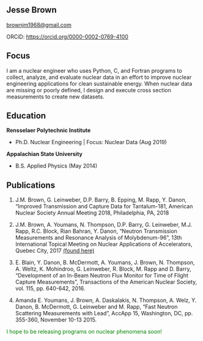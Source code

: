 ## Jesse Brown
brownjm1968@gmail.com

ORCiD: <https://orcid.org/0000-0002-0769-4100>

## Focus 

I am a nuclear engineer who uses Python, C, and Fortran programs to collect, analyze, and evaluate nuclear data in an effort to improve nuclear engineering applications for clean sustainable energy. When nuclear data are missing or poorly defined, I design and execute cross section measurements to create new datasets.

## Education

**Rensselaer Polytechnic Institute**
- Ph.D. Nuclear Engineering | Focus: Nuclear Data (Aug 2019)

**Appalachian State University**
- B.S. Applied Physics (May 2014)

## Publications

1.	J.M. Brown, G. Leinweber, D.P. Barry, B. Epping, M. Rapp, Y. Danon, “Improved Transmission and Capture Data for Tantalum-181, American Nuclear Society Annual Meeting 2018, Philadelphia, PA, 2018 

2.	J.M. Brown, A. Youmans, N. Thompson, D.P. Barry, G. Leinweber, M.J. Rapp, R.C. Block, Rian Bahran, Y. Danon, “Neutron Transmission Measurements and Resonance Analysis of Molybdenum-96”, 13th International Topical Meeting on Nuclear Applications of Accelerators, Quebec City, 2017 [(found here)](http://accapp17.org/wp-content/2017/data/pdfs/158-22827.pdf)

3.	E. Blain, Y. Danon, B. McDermott, A. Youmans, J. Brown, N. Thompson, A. Weltz, K. Mohindroo, G. Leinweber, R. Block, M. Rapp and D. Barry, “Development of an In-Beam Neutron Flux Monitor for Time of Flight Capture Measurements”, Transactions of the American Nuclear Society, vol. 115, pp. 640-642, 2016. 

4.	Amanda E. Youmans, J. Brown, A. Daskalakis, N. Thompson, A. Welz, Y. Danon, B. McDermott, G. Leinweber and M. Rapp, “Fast Neutron Scattering Measurements with Lead”, AccApp 15, Washington, DC, pp. 355-360, November 10-13 2015.



<span style="color:green">I hope to be releasing programs on nuclear phenomena soon!</span>



